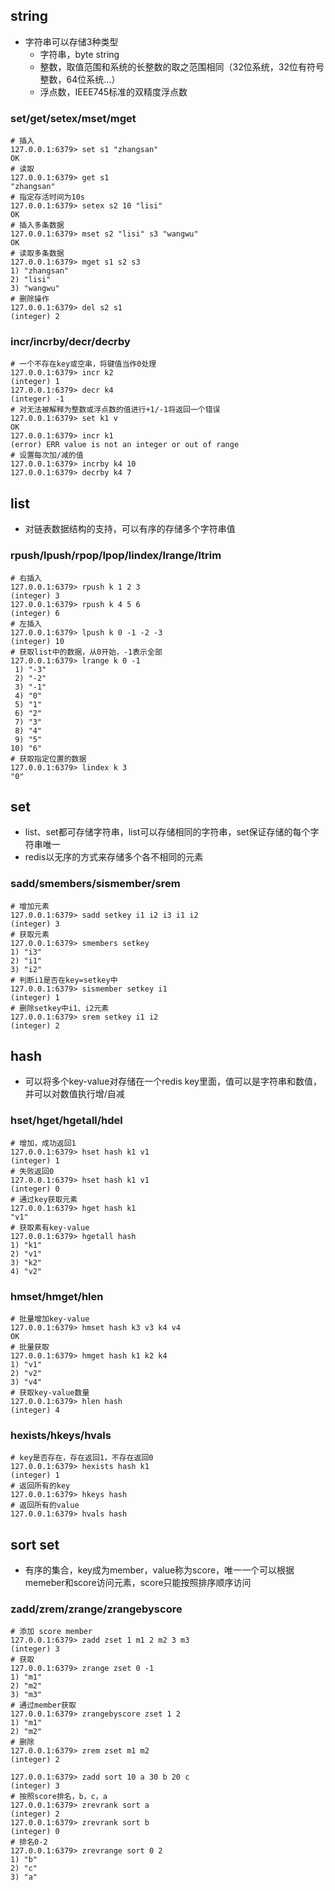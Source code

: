 

## string

* 字符串可以存储3种类型
	* 字符串，byte string
	* 整数，取值范围和系统的长整数的取之范围相同（32位系统，32位有符号整数，64位系统...）
	* 浮点数，IEEE745标准的双精度浮点数

### set/get/setex/mset/mget

	# 插入
	127.0.0.1:6379> set s1 "zhangsan"
	OK
	# 读取
	127.0.0.1:6379> get s1
	"zhangsan"
	# 指定存活时间为10s
	127.0.0.1:6379> setex s2 10 "lisi"
	OK
	# 插入多条数据
	127.0.0.1:6379> mset s2 "lisi" s3 "wangwu"
	OK
	# 读取多条数据
	127.0.0.1:6379> mget s1 s2 s3
	1) "zhangsan"
	2) "lisi"
	3) "wangwu"
	# 删除操作
	127.0.0.1:6379> del s2 s1
	(integer) 2

### incr/incrby/decr/decrby

	# 一个不存在key或空串，将键值当作0处理
	127.0.0.1:6379> incr k2
	(integer) 1
	127.0.0.1:6379> decr k4
	(integer) -1
	# 对无法被解释为整数或浮点数的值进行+1/-1将返回一个错误
	127.0.0.1:6379> set k1 v
	OK
	127.0.0.1:6379> incr k1
	(error) ERR value is not an integer or out of range
	# 设置每次加/减的值
	127.0.0.1:6379> incrby k4 10
	127.0.0.1:6379> decrby k4 7

## list

* 对链表数据结构的支持，可以有序的存储多个字符串值

### rpush/lpush/rpop/lpop/lindex/lrange/ltrim

	# 右插入
	127.0.0.1:6379> rpush k 1 2 3
	(integer) 3
	127.0.0.1:6379> rpush k 4 5 6
	(integer) 6
	# 左插入
	127.0.0.1:6379> lpush k 0 -1 -2 -3
	(integer) 10
	# 获取list中的数据，从0开始，-1表示全部
	127.0.0.1:6379> lrange k 0 -1
	 1) "-3"
	 2) "-2"
	 3) "-1"
	 4) "0"
	 5) "1"
	 6) "2"
	 7) "3"
	 8) "4"
	 9) "5"
	10) "6"
	# 获取指定位置的数据
	127.0.0.1:6379> lindex k 3
	"0"

## set
* list、set都可存储字符串，list可以存储相同的字符串，set保证存储的每个字符串唯一
* redis以无序的方式来存储多个各不相同的元素

### sadd/smembers/sismember/srem
	# 增加元素
	127.0.0.1:6379> sadd setkey i1 i2 i3 i1 i2
	(integer) 3
	# 获取元素
	127.0.0.1:6379> smembers setkey
	1) "i3"
	2) "i1"
	3) "i2"
	# 判断i1是否在key=setkey中
	127.0.0.1:6379> sismember setkey i1
	(integer) 1
	# 删除setkey中i1、i2元素
	127.0.0.1:6379> srem setkey i1 i2
	(integer) 2

## hash
* 可以将多个key-value对存储在一个redis key里面，值可以是字符串和数值，并可以对数值执行增/自减

### hset/hget/hgetall/hdel
	# 增加，成功返回1
	127.0.0.1:6379> hset hash k1 v1
	(integer) 1
	# 失败返回0
	127.0.0.1:6379> hset hash k1 v1
	(integer) 0
	# 通过key获取元素
	127.0.0.1:6379> hget hash k1
	"v1"
	# 获取素有key-value
	127.0.0.1:6379> hgetall hash
	1) "k1"
	2) "v1"
	3) "k2"
	4) "v2"

### hmset/hmget/hlen
	# 批量增加key-value
	127.0.0.1:6379> hmset hash k3 v3 k4 v4
	OK
	# 批量获取
	127.0.0.1:6379> hmget hash k1 k2 k4
	1) "v1"
	2) "v2"
	3) "v4"
	# 获取key-value数量
	127.0.0.1:6379> hlen hash
	(integer) 4

### hexists/hkeys/hvals
	# key是否存在，存在返回1，不存在返回0
	127.0.0.1:6379> hexists hash k1
	(integer) 1
	# 返回所有的key
	127.0.0.1:6379> hkeys hash
	# 返回所有的value
	127.0.0.1:6379> hvals hash



## sort set
* 有序的集合，key成为member，value称为score，唯一一个可以根据memeber和score访问元素，score只能按照排序顺序访问

### zadd/zrem/zrange/zrangebyscore
	# 添加 score member
	127.0.0.1:6379> zadd zset 1 m1 2 m2 3 m3
	(integer) 3
	# 获取
	127.0.0.1:6379> zrange zset 0 -1
	1) "m1"
	2) "m2"
	3) "m3"
	# 通过member获取
	127.0.0.1:6379> zrangebyscore zset 1 2
	1) "m1"
	2) "m2"
	# 删除
	127.0.0.1:6379> zrem zset m1 m2
	(integer) 2

	127.0.0.1:6379> zadd sort 10 a 30 b 20 c 
	(integer) 3
	# 按照score排名，b，c，a
	127.0.0.1:6379> zrevrank sort a
	(integer) 2
	127.0.0.1:6379> zrevrank sort b
	(integer) 0
	# 排名0-2
	127.0.0.1:6379> zrevrange sort 0 2
	1) "b"
	2) "c"
	3) "a"
